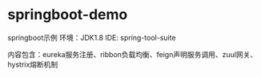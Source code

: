 # springboot-demo
springboot示例
环境：JDK1.8 
IDE: spring-tool-suite

内容包含：eureka服务注册、ribbon负载均衡、feign声明服务调用、zuul网关、hystrix熔断机制
